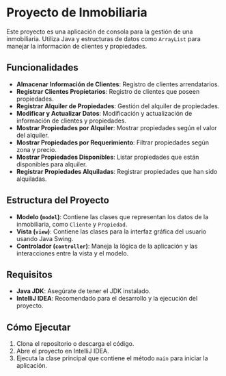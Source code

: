 # Proyecto de Inmobiliaria

Este proyecto es una aplicación de consola para la gestión de una inmobiliaria. Utiliza Java y estructuras de datos como `ArrayList` para manejar la información de clientes y propiedades.

## Funcionalidades

- **Almacenar Información de Clientes**: Registro de clientes arrendatarios.
- **Registrar Clientes Propietarios**: Registro de clientes que poseen propiedades.
- **Registrar Alquiler de Propiedades**: Gestión del alquiler de propiedades.
- **Modificar y Actualizar Datos**: Modificación y actualización de información de clientes y propiedades.
- **Mostrar Propiedades por Alquiler**: Mostrar propiedades según el valor del alquiler.
- **Mostrar Propiedades por Requerimiento**: Filtrar propiedades según zona y precio.
- **Mostrar Propiedades Disponibles**: Listar propiedades que están disponibles para alquiler.
- **Registrar Propiedades Alquiladas**: Registrar propiedades que han sido alquiladas.

## Estructura del Proyecto

- **Modelo (`model`)**: Contiene las clases que representan los datos de la inmobiliaria, como `Cliente` y `Propiedad`.
- **Vista (`view`)**: Contiene las clases para la interfaz gráfica del usuario usando Java Swing.
- **Controlador (`controller`)**: Maneja la lógica de la aplicación y las interacciones entre la vista y el modelo.

## Requisitos

- **Java JDK**: Asegúrate de tener el JDK instalado.
- **IntelliJ IDEA**: Recomendado para el desarrollo y la ejecución del proyecto.

## Cómo Ejecutar

1. Clona el repositorio o descarga el código.
2. Abre el proyecto en IntelliJ IDEA.
3. Ejecuta la clase principal que contiene el método `main` para iniciar la aplicación.


